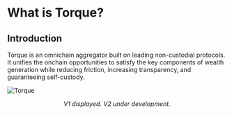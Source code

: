 # What is Torque?

## Introduction

Torque is an omnichain aggregator built on leading non-custodial protocols. It unifies the onchain opportunities to satisfy the key components of wealth generation while reducing friction, increasing transparency, and guaranteeing self-custody.

![Torque](/gitbook/assets/torque-system.png)
<p align="center"><em>V1 displayed. V2 under development.</em></p>